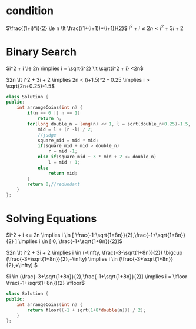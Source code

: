 # condition

$\frac{(1+i)*i}{2}  \le n \lt \frac{(1+(i+1))*(i+1)}{2}$
$i^2 + i \le 2n \lt i^2 + 3i + 2$

# Binary Search

$i^2 + i \le 2n \implies i = \sqrt{i^2} \lt \sqrt{i^2 + i} <2n$

$2n \lt i^2 + 3i + 2 \implies 2n < (i+1.5)^2 - 0.25 \implies i > \sqrt{2n+0.25}-1.5$

```cpp
class Solution {
public:
    int arrangeCoins(int n) {
        if(n == 0 || n == 1)
            return n;
        for(long double_n = long(n) << 1, l = sqrt(double_n+0.25)-1.5, r = sqrt(double_n), mid, square_mid; l <= r; ){
            mid = l + (r -l) / 2;
            //judge
            square_mid = mid * mid;
            if(square_mid + mid > double_n)
                r = mid -1;
            else if(square_mid + 3 * mid + 2 <= double_n)
                l = mid + 1;
            else
                return mid;
        }
        return 0;//redundant
    }
};
```
# Solving Equations

$i^2 + i <= 2n \implies i \in [ \frac{-1-\sqrt{1+8n}}{2},\frac{-1+\sqrt{1+8n}}{2} ] \implies i \in [ 0,  \frac{-1+\sqrt{1+8n}}{2}]$

$2n \lt i^2 + 3i + 2 \implies i \in (-\infty, \frac{-3-\sqrt{1+8n}}{2}) \bigcup (\frac{-3+\sqrt{1+8n}}{2},+\infty) \implies i \in (\frac{-3+\sqrt{1+8n}}{2},+\infty) $

$i \in  (\frac{-3+\sqrt{1+8n}}{2},\frac{-1+\sqrt{1+8n}}{2}] \implies i = \lfloor \frac{-1+\sqrt{1+8n}}{2} \rfloor$

```cpp
class Solution {
public:
    int arrangeCoins(int n) {
        return floor((-1 + sqrt(1+8*double(n))) / 2);
    }
};
```
